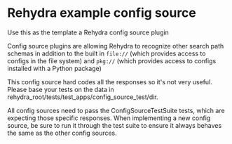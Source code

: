 # Rehydra example config source
Use this as the template a Rehydra config source plugin

Config source plugins are allowing Rehydra to recognize other search path schemas in addition to the built in 
`file://` (which provides access to configs in the file system) and 
`pkg://` (which provides access to configs installed with a Python package) 

This config source hard codes all the responses so it's not very useful.
Please base your tests on the data in  rehydra_root/tests/test_apps/config_source_test/dir.

All config sources need to pass the ConfigSourceTestSuite tests, which are expecting those specific responses.
When implementing a new config source, be sure to run it through the test suite to ensure it always behaves the same
as the other config sources.
